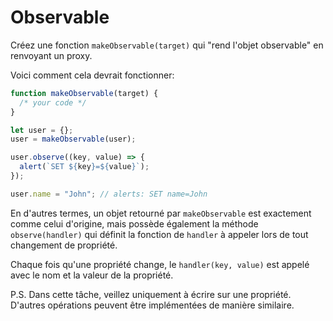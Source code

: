 
# Observable

Créez une fonction `makeObservable(target)` qui "rend l'objet observable" en renvoyant un proxy.

Voici comment cela devrait fonctionner:

```js run
function makeObservable(target) {
  /* your code */
}

let user = {};
user = makeObservable(user);

user.observe((key, value) => {
  alert(`SET ${key}=${value}`);
});

user.name = "John"; // alerts: SET name=John
```

En d'autres termes, un objet retourné par `makeObservable` est exactement comme celui d'origine, mais possède également la méthode `observe(handler)` qui définit la fonction de `handler` à appeler lors de tout changement de propriété.

Chaque fois qu'une propriété change, le `handler(key, value)` est appelé avec le nom et la valeur de la propriété.

P.S. Dans cette tâche, veillez uniquement à écrire sur une propriété. D'autres opérations peuvent être implémentées de manière similaire.
